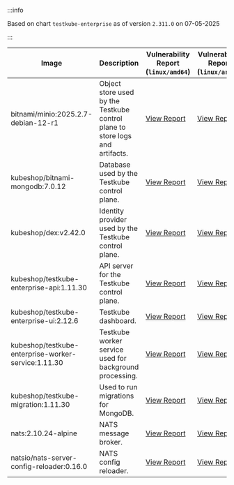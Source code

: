 :::info

Based on chart `testkube-enterprise` as of version `2.311.0` on 07-05-2025

:::

| Image | Description | Vulnerability Report (`linux/amd64`) | Vulnerability Report (`linux/arm64`) | Docker Image |
|-------|-------------|----------------------------------------|----------------------------------------|--------------|
| bitnami/minio:2025.2.7-debian-12-r1 | Object store used by the Testkube control plane to store logs and artifacts. | [View Report](./minio-2025.2.7-debian-12-r1_linux_amd64.md) | [View Report](./minio-2025.2.7-debian-12-r1_linux_arm64.md) | [View Image](https://hub.docker.com/layers/bitnami/minio/2025.2.7-debian-12-r1/images/sha256-6200cedfbe0d340913f74f16f93dcd203ec89702c7f120abf45b4bbbea3689cf?context=explore) |
| kubeshop/bitnami-mongodb:7.0.12 | Database used by the Testkube control plane. | [View Report](./bitnami-mongodb-7.0.12_linux_amd64.md) | [View Report](./bitnami-mongodb-7.0.12_linux_arm64.md) | [View Image](https://hub.docker.com/layers/kubeshop/bitnami-mongodb/7.0.12/images/sha256-43aa0e5c2e3eff47a9d82ab89e3d0bdde515b9b64628d328a18342e1facba8aa?context=explore) |
| kubeshop/dex:v2.42.0 | Identity provider used by the Testkube control plane. | [View Report](./dex-v2.42.0_linux_amd64.md) | [View Report](./dex-v2.42.0_linux_arm64.md) | [View Image](https://hub.docker.com/layers/kubeshop/dex/v2.42.0/images/sha256-10dc393947e2d04dd8c0972ccf405e6f47aba0b694af059c94aa9d249d69ae1b?context=explore) |
| kubeshop/testkube-enterprise-api:1.11.30 | API server for the Testkube control plane. | [View Report](./testkube-enterprise-api-1.11.30_linux_amd64.md) | [View Report](./testkube-enterprise-api-1.11.30_linux_arm64.md) | [View Image](https://hub.docker.com/layers/kubeshop/testkube-enterprise-api/1.11.30/images/sha256-d20bf7229a0dbc989fcc3ae649df934049305483388b817e3c0b9df5b4db7da7?context=explore) |
| kubeshop/testkube-enterprise-ui:2.12.6 | Testkube dashboard. | [View Report](./testkube-enterprise-ui-2.12.6_linux_amd64.md) | [View Report](./testkube-enterprise-ui-2.12.6_linux_arm64.md) | [View Image](https://hub.docker.com/layers/kubeshop/testkube-enterprise-ui/2.12.6/images/sha256-f31c3597a7eb291e4e6c8a94eb8f849ca3e58932ad26b72a7f2f8e72726cf7a4?context=explore) |
| kubeshop/testkube-enterprise-worker-service:1.11.30 | Testkube worker service used for background processing. | [View Report](./testkube-enterprise-worker-service-1.11.30_linux_amd64.md) | [View Report](./testkube-enterprise-worker-service-1.11.30_linux_arm64.md) | [View Image](https://hub.docker.com/layers/kubeshop/testkube-enterprise-worker-service/1.11.30/images/sha256-3ec1f080bda05ba386824970012761679f8faed48e83bec31a4e1c81237ace13?context=explore) |
| kubeshop/testkube-migration:1.11.30 | Used to run migrations for MongoDB. | [View Report](./testkube-migration-1.11.30_linux_amd64.md) | [View Report](./testkube-migration-1.11.30_linux_arm64.md) | [View Image](https://hub.docker.com/layers/kubeshop/testkube-migration/1.11.30/images/sha256-587f932aaa8d85771b8d9401226b97792899f5f6f5c4ddefbfcd326d125b8a66?context=explore) |
| nats:2.10.24-alpine | NATS message broker. | [View Report](./nats-2.10.24-alpine_linux_amd64.md) | [View Report](./nats-2.10.24-alpine_linux_arm64.md) | [View Image](https://hub.docker.com/layers/library/nats/2.10.24-alpine/images/sha256-d13ec5ce79a02e1be937820dd36db611e25bd0c08cd9947fa9a5d52a56bf91fc?context=explore) |
| natsio/nats-server-config-reloader:0.16.0 | NATS config reloader. | [View Report](./nats-server-config-reloader-0.16.0_linux_amd64.md) | [View Report](./nats-server-config-reloader-0.16.0_linux_arm64.md) | [View Image](https://hub.docker.com/layers/natsio/nats-server-config-reloader/0.16.0/images/sha256-6e1f185d0f39fdf6032872bd20f1ce134d4e18c923d55f7cf93d40afcf6a8ffe?context=explore) |
